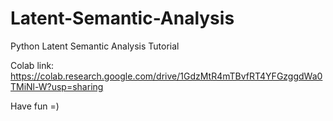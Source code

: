 # Latent-Semantic-Analysis
Python Latent Semantic Analysis Tutorial

Colab link: https://colab.research.google.com/drive/1GdzMtR4mTBvfRT4YFGzggdWa0TMiNl-W?usp=sharing

Have fun =)
